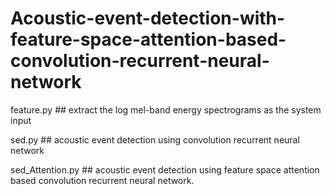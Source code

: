 # Acoustic-event-detection-with-feature-space-attention-based-convolution-recurrent-neural-network

feature.py ## extract the log mel-band energy spectrograms as the system input 


sed.py   ## acoustic event detection using convolution recurrent neural network 


sed_Attention.py ## acoustic event detection using feature space attention based convolution recurrent neural network.
